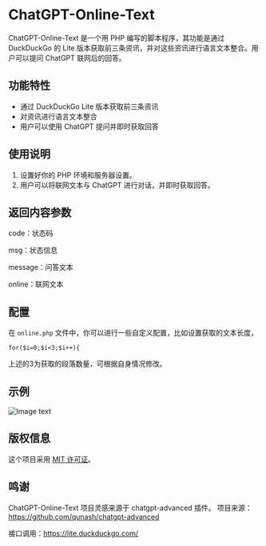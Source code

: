 # ChatGPT-Online-Text

ChatGPT-Online-Text 是一个用 PHP 编写的脚本程序，其功能是通过 DuckDuckGo 的 Lite 版本获取前三条资讯，并对这些资讯进行语言文本整合。用户可以提问 ChatGPT 联网后的回答。

## 功能特性

- 通过 DuckDuckGo Lite 版本获取前三条资讯
- 对资讯进行语言文本整合
- 用户可以使用 ChatGPT 提问并即时获取回答

## 使用说明

1. 设置好你的 PHP 环境和服务器设置。
2. 用户可以将联网文本与 ChatGPT 进行对话，并即时获取回答。

## 返回内容参数

code：状态码

msg：状态信息

message：问答文本

online：联网文本

## 配置

在 `online.php` 文件中，你可以进行一些自定义配置，比如设置获取的文本长度，

```for($i=0;$i<3;$i++){```

上述的3为获取的段落数量，可根据自身情况修改。

## 示例

![Image text](api_test.png)

## 版权信息

这个项目采用 [MIT 许可证](LICENSE)。

## 鸣谢

ChatGPT-Online-Text 项目灵感来源于 chatgpt-advanced 插件。
项目来源：https://github.com/qunash/chatgpt-advanced

接口调用：https://lite.duckduckgo.com/
